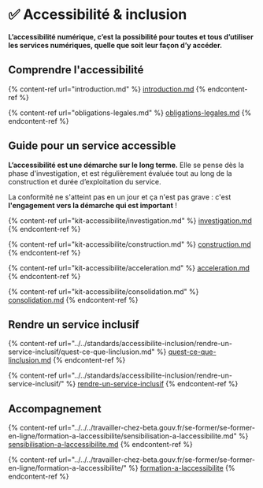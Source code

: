 # ✅ Accessibilité & inclusion

**L’accessibilité numérique, c’est la possibilité pour toutes et tous d’utiliser les services numériques, quelle que soit leur façon d’y accéder.**

## Comprendre l'accessibilité

{% content-ref url="introduction.md" %}
[introduction.md](introduction.md)
{% endcontent-ref %}

{% content-ref url="obligations-legales.md" %}
[obligations-legales.md](obligations-legales.md)
{% endcontent-ref %}

## Guide pour un service accessible <a href="#guide-pour-un-service-accessible" id="guide-pour-un-service-accessible"></a>

**L’accessibilité est une démarche sur le long terme.** Elle se pense dès la phase d'investigation, et est régulièrement évaluée tout au long de la construction et durée d’exploitation du service.

La conformité ne s'atteint pas en un jour et ça n'est pas grave : c'est **l'engagement vers la démarche qui est important** !

{% content-ref url="kit-accessibilite/investigation.md" %}
[investigation.md](kit-accessibilite/investigation.md)
{% endcontent-ref %}

{% content-ref url="kit-accessibilite/construction.md" %}
[construction.md](kit-accessibilite/construction.md)
{% endcontent-ref %}

{% content-ref url="kit-accessibilite/acceleration.md" %}
[acceleration.md](kit-accessibilite/acceleration.md)
{% endcontent-ref %}

{% content-ref url="kit-accessibilite/consolidation.md" %}
[consolidation.md](kit-accessibilite/consolidation.md)
{% endcontent-ref %}

## Rendre un service inclusif

{% content-ref url="../../standards/accessibilite-inclusion/rendre-un-service-inclusif/quest-ce-que-linclusion.md" %}
[quest-ce-que-linclusion.md](../../standards/accessibilite-inclusion/rendre-un-service-inclusif/quest-ce-que-linclusion.md)
{% endcontent-ref %}

{% content-ref url="../../standards/accessibilite-inclusion/rendre-un-service-inclusif/" %}
[rendre-un-service-inclusif](../../standards/accessibilite-inclusion/rendre-un-service-inclusif/)
{% endcontent-ref %}

## Accompagnement

{% content-ref url="../../../travailler-chez-beta.gouv.fr/se-former/se-former-en-ligne/formation-a-laccessibilite/sensibilisation-a-laccessibilite.md" %}
[sensibilisation-a-laccessibilite.md](../../../travailler-chez-beta.gouv.fr/se-former/se-former-en-ligne/formation-a-laccessibilite/sensibilisation-a-laccessibilite.md)
{% endcontent-ref %}

{% content-ref url="../../../travailler-chez-beta.gouv.fr/se-former/se-former-en-ligne/formation-a-laccessibilite/" %}
[formation-a-laccessibilite](../../../travailler-chez-beta.gouv.fr/se-former/se-former-en-ligne/formation-a-laccessibilite/)
{% endcontent-ref %}
